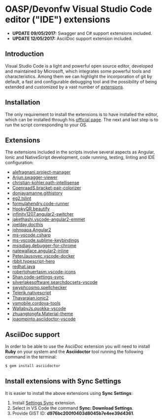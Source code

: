 # OASP/Devonfw Visual Studio Code editor ("IDE") extensions

- **UPDATE 09/05/2017:** Swagger and C# support extensions included.
- **UPDATE 12/05/2017:** AsciiDoc support extension included.

## Introduction

Visual Studio Code is a light and powerful open source editor, developed and 
maintained by Microsoft, which integrates some powerful tools and characteristics. 
Among them we can highlight the incorporation of git by default, a fast and
configurable debugging tool and the possibility of being extended and customized 
by a vast number of [extensions](https://marketplace.visualstudio.com/VSCode).

## Installation

The only requirement to install the extensions is to have installed the editor,
which can be installed through his [official page](https://code.visualstudio.com/).
The next and last step is to run the script corresponding to your OS.

## Extensions

The extensions included in the scripts involve several aspects as Angular, Ionic and NativeScript development, code running, testing, linting and IDE configuration:

- [alefragnani.project-manager](https://marketplace.visualstudio.com/items?itemName=alefragnani.project-manager)
- [Arjun.swagger-viewer](https://marketplace.visualstudio.com/items?itemName=Arjun.swagger-viewer)
- [christian-kohler.path-intellisense](https://marketplace.visualstudio.com/items?itemName=christian-kohler.path-intellisense)
- [CoenraadS.bracket-pair-colorizer](https://marketplace.visualstudio.com/items?itemName=CoenraadS.bracket-pair-colorizer)
- [donjayamanne.githistory](https://marketplace.visualstudio.com/items?itemName=donjayamanne.githistory)
- [eg2.tslint](https://marketplace.visualstudio.com/items?itemName=eg2.tslint)
- [formulahendry.code-runner](https://marketplace.visualstudio.com/items?itemName=formulahendry.code-runner)
- [HookyQR.beautify](https://marketplace.visualstudio.com/items?itemName=HookyQR.beautify)
- [infinity1207.angular2-switcher](https://marketplace.visualstudio.com/items?itemName=infinity1207.angular2-switcher)
- [jakethashi.vscode-angular2-emmet](https://marketplace.visualstudio.com/items?itemName=jakethashi.vscode-angular2-emmet)
- [joelday.docthis](https://marketplace.visualstudio.com/items?itemName=joelday.docthis)
- [johnpapa.Angular2](https://marketplace.visualstudio.com/items?itemName=johnpapa.Angular2)
- [ms-vscode.csharp](https://marketplace.visualstudio.com/items?itemName=ms-vscode.csharp)
- [ms-vscode.sublime-keybindings](https://marketplace.visualstudio.com/items?itemName=ms-vscode.sublime-keybindings)
- [msjsdiag.debugger-for-chrome](https://marketplace.visualstudio.com/items?itemName=msjsdiag.debugger-for-chrome)
- [natewallace.angular2-inline](https://marketplace.visualstudio.com/items?itemName=natewallace.angular2-inline)
- [PeterJausovec.vscode-docker](https://marketplace.visualstudio.com/items?itemName=PeterJausovec.vscode-docker)
- [rbbit.typescript-hero](https://marketplace.visualstudio.com/items?itemName=rbbit.typescript-hero)
- [redhat.java](https://marketplace.visualstudio.com/items?itemName=redhat.java)
- [robertohuertasm.vscode-icons](https://marketplace.visualstudio.com/items?itemName=robertohuertasm.vscode-icons)
- [Shan.code-settings-sync](https://marketplace.visualstudio.com/items?itemName=Shan.code-settings-sync)
- [silverlakesoftware.searchdocsets-vscode](https://marketplace.visualstudio.com/items?itemName=silverlakesoftware.searchdocsets-vscode)
- [swyphcosmo.spellchecker](https://marketplace.visualstudio.com/items?itemName=swyphcosmo.spellchecker)
- [Telerik.nativescript](https://marketplace.visualstudio.com/items?itemName=Telerik.nativescript)
- [Thavarajan.ionic2](https://marketplace.visualstudio.com/items?itemName=Thavarajan.ionic2)
- [vsmobile.cordova-tools](https://marketplace.visualstudio.com/items?itemName=vsmobile.cordova-tools)
- [WallabyJs.quokka-vscode](https://marketplace.visualstudio.com/items?itemName=WallabyJs.quokka-vscode)
- [zhuangtongfa.Material-theme](https://marketplace.visualstudio.com/items?itemName=zhuangtongfa.Material-theme)
- [joaompinto.asciidoctor-vscode](https://marketplace.visualstudio.com/items?itemName=joaompinto.asciidoctor-vscode)

## AsciiDoc support

In order to be able to use the AsciiDoc extension you will need to install **Ruby** on your system and the **Asciidoctor** tool running the following command in the terminal:

```bash
$ gem install asciidoctor
```

## Install extensions with Sync Settings

It is easier to install the above extensions using **Sync Settings**: 

1. Install [Settings Sync](https://marketplace.visualstudio.com/items?itemName=Shan.code-settings-sync) extension.
2. Select in VS Code the command **Sync: Download Settings**.
3. Provide GIST ID: **d976bc200f0403d8045b7e4ee39d4361**.
